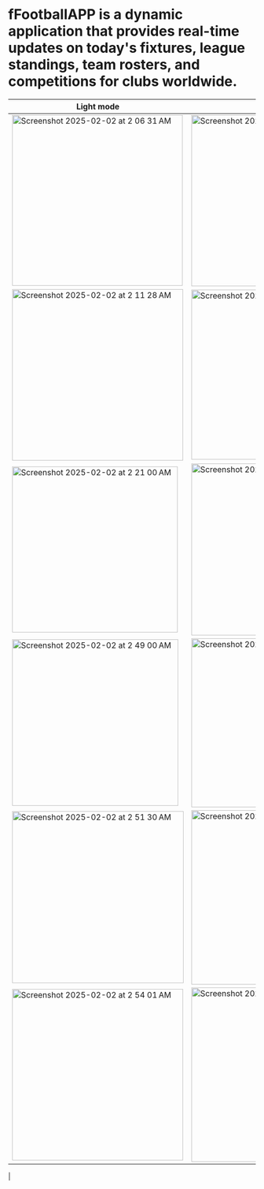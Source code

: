 # fFootballAPP is a dynamic application that provides real-time updates on today's fixtures, league standings, team rosters, and competitions for clubs worldwide.
| Light mode | Dark mode |
|----------|----------|
| <img width="347" alt="Screenshot 2025-02-02 at 2 06 31 AM" src="https://github.com/user-attachments/assets/75265f45-582b-4e29-bd01-ae4835a6aebc" /> | <img width="348" alt="Screenshot 2025-02-02 at 2 07 11 AM" src="https://github.com/user-attachments/assets/17b32cfe-726f-41d7-bc88-1b22850ff597" /> |
|<img width="348" alt="Screenshot 2025-02-02 at 2 11 28 AM" src="https://github.com/user-attachments/assets/a8c8ee33-ea1d-420a-83ff-82a51dc3dc83" /> | <img width="345" alt="Screenshot 2025-02-02 at 2 12 29 AM" src="https://github.com/user-attachments/assets/80cfe60b-0d91-4bb3-8f07-c681600c7396" /> |
| <img width="337" alt="Screenshot 2025-02-02 at 2 21 00 AM" src="https://github.com/user-attachments/assets/944a2a94-8660-421d-afd8-c4d4ed49a9d5" /> | <img width="349" alt="Screenshot 2025-02-02 at 2 21 24 AM" src="https://github.com/user-attachments/assets/5aa6a9b7-f0a8-4233-8d56-b475c71c2916" /> |
| <img width="338" alt="Screenshot 2025-02-02 at 2 49 00 AM" src="https://github.com/user-attachments/assets/5ccc8784-96cf-4899-9a79-5f2cef65ce04" /> | <img width="343" alt="Screenshot 2025-02-02 at 2 48 38 AM" src="https://github.com/user-attachments/assets/e1f27a9a-2ae6-4c60-8111-ce317e1863e7" /> |
| <img width="349" alt="Screenshot 2025-02-02 at 2 51 30 AM" src="https://github.com/user-attachments/assets/ab9d0577-3197-43a1-a509-ad1eb5b3c0d8" /> | <img width="354" alt="Screenshot 2025-02-02 at 2 51 58 AM" src="https://github.com/user-attachments/assets/e69317ef-56ef-47f9-9d12-6f2187e596d9" /> |
| <img width="348" alt="Screenshot 2025-02-02 at 2 54 01 AM" src="https://github.com/user-attachments/assets/1f02e10b-161a-479c-80bb-b53df734d758" /> | <img width="354" alt="Screenshot 2025-02-02 at 2 53 40 AM" src="https://github.com/user-attachments/assets/b7d3b173-e373-429e-88aa-6ab707c153dd" />
|
